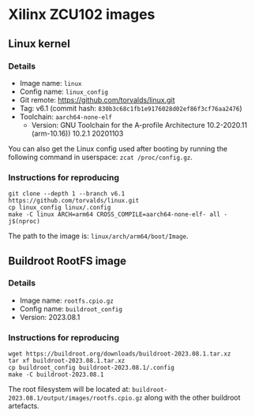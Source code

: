 # Xilinx ZCU102 images

## Linux kernel

### Details
* Image name: `linux`
* Config name: `linux_config`
* Git remote: https://github.com/torvalds/linux.git
* Tag: v6.1 (commit hash: `830b3c68c1fb1e9176028d02ef86f3cf76aa2476`)
* Toolchain: `aarch64-none-elf`
    * Version: GNU Toolchain for the A-profile Architecture 10.2-2020.11 (arm-10.16)) 10.2.1 20201103

You can also get the Linux config used after booting by running the following
command in userspace: `zcat /proc/config.gz`.

### Instructions for reproducing
```
git clone --depth 1 --branch v6.1 https://github.com/torvalds/linux.git
cp linux_config linux/.config
make -C linux ARCH=arm64 CROSS_COMPILE=aarch64-none-elf- all -j$(nproc)
```

The path to the image is: `linux/arch/arm64/boot/Image`.

## Buildroot RootFS image

### Details
* Image name: `rootfs.cpio.gz`
* Config name: `buildroot_config`
* Version: 2023.08.1

### Instructions for reproducing

```
wget https://buildroot.org/downloads/buildroot-2023.08.1.tar.xz
tar xf buildroot-2023.08.1.tar.xz
cp buildroot_config buildroot-2023.08.1/.config
make -C buildroot-2023.08.1
```

The root filesystem will be located at: `buildroot-2023.08.1/output/images/rootfs.cpio.gz` along
with the other buildroot artefacts.
